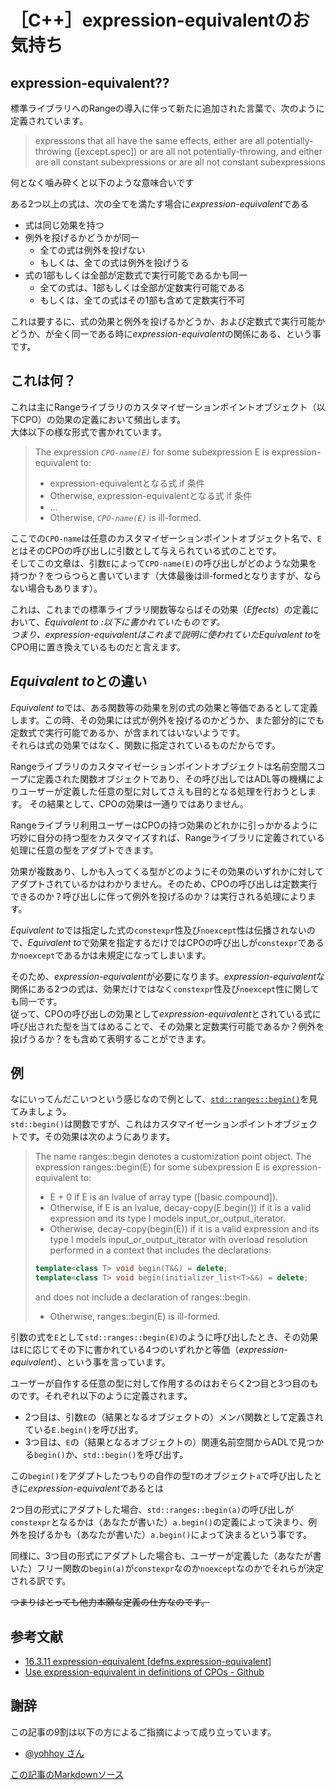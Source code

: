 # ［C++］expression-equivalentのお気持ち

## expression-equivalent??
標準ライブラリへのRangeの導入に伴って新たに追加された言葉で、次のように定義されています。

>expressions that all have the same effects, either are all potentially-throwing ([except.spec]) or are all not potentially-throwing, and either are all constant subexpressions or are all not constant subexpressions

何となく噛み砕くと以下のような意味合いです

ある2つ以上の式は、次の全てを満たす場合に*expression-equivalent*である

- 式は同じ効果を持つ
- 例外を投げるかどうかが同一
  - 全ての式は例外を投げない
  - もしくは、全ての式は例外を投げうる
- 式の1部もしくは全部が定数式で実行可能であるかも同一
  - 全ての式は、1部もしくは全部が定数実行可能である
  - もしくは、全ての式はその1部も含めて定数実行不可

これは要するに、式の効果と例外を投げるかどうか、および定数式で実行可能かどうか、が全く同一である時に*expression-equivalent*の関係にある、という事です。

## これは何？

これは主にRangeライブラリのカスタマイぜーションポイントオブジェクト（以下CPO）の効果の定義において頻出します。  
大体以下の様な形式で書かれています。

>The expression *`CPO-name(E)`* for some subexpression E is expression-equivalent to:
>
>- expression-equivalentとなる式 if 条件
>- Otherwise, expression-equivalentとなる式 if 条件
>- ...
>- Otherwise, *`CPO-name(E)`* is ill-formed. 

ここでの`CPO-name`は任意のカスタマイぜーションポイントオブジェクト名で、`E`とはそのCPOの呼び出しに引数として与えられている式のことです。  
そしてこの文章は、引数`E`によって`CPO-name(E)`の呼び出しがどのような効果を持つか？をつらつらと書いています（大体最後はill-formedとなりますが、ならない場合もあります）。

これは、これまでの標準ライブラリ関数等ならばその効果（*Effects*）の定義において、*Equivalent to :*以下に書かれていたものです。  
つまり、*expression-equivalent*はこれまで説明に使われていた*Equivalent to*をCPO用に置き換えているものだと言えます。

## *Equivalent to*との違い

*Equivalent to*では、ある関数等の効果を別の式の効果と等価であるとして定義します。この時、その効果には式が例外を投げるのかどうか、また部分的にでも定数式で実行可能であるか、が含まれてはいないようです。  
それらは式の効果ではなく、関数に指定されているものだからです。

Rangeライブラリのカスタマイゼーションポイントオブジェクトは名前空間スコープに定義された関数オブジェクトであり、その呼び出しではADL等の機構によりユーザーが定義した任意の型に対してさえも目的となる処理を行おうとします。
その結果として、CPOの効果は一通りではありません。

Rangeライブラリ利用ユーザーはCPOの持つ効果のどれかに引っかかるように巧妙に自分の持つ型をカスタマイズすれば、Rangeライブラリに定義されている処理に任意の型をアダプトできます。

効果が複数あり、しかも入ってくる型がどのようにその効果のいずれかに対してアダプトされているかはわかりません。そのため、CPOの呼び出しは定数実行できるのか？呼び出しに伴って例外を投げるのか？は実行される処理によります。

*Equivalent to*では指定した式の`constexpr`性及び`noexcept`性は伝播されないので、*Equivalent to*で効果を指定するだけではCPOの呼び出しが`constexpr`であるか`noexcept`であるかは未規定になってしまいます。

そのため、*expression-equivalent*が必要になります。*expression-equivalent*な関係にある2つの式は、効果だけではなく`constexpr`性及び`noexcept`性に関しても同一です。  
従って、CPOの呼び出しの効果として*expression-equivalent*とされている式に呼び出された型を当てはめることで、その効果と定数実行可能であるか？例外を投げうるか？をも含めて表明することができます。

## 例

なにいってんだこいつという感じなので例として、[`std::ranges::begin()`](http://eel.is/c++draft/range.access.begin)を見てみましょう。  
`std::begin()`は関数ですが、これはカスタマイゼーションポイントオブジェクトです。その効果は次のようにあります。

>The name ranges​::​begin denotes a customization point object. The expression ranges​::​​begin(E) for some subexpression E is expression-equivalent to: 
>
>- E + 0 if E is an lvalue of array type ([basic.compound]).
>- Otherwise, if E is an lvalue, decay-copy(E.begin()) if it is a valid expression and its type I models input_­or_­output_­iterator.
>- Otherwise, decay-copy(begin(E)) if it is a valid expression and its type I models input_­or_­output_­iterator with overload resolution performed in a context that includes the declarations: 
> ```cpp
>template<class T> void begin(T&&) = delete;
>template<class T> void begin(initializer_list<T>&&) = delete;
> ```
> and does not include a declaration of ranges​::​begin.
>- Otherwise, ranges​::​begin(E) is ill-formed.

引数の式を`E`として`std::ranges::begin(E)`のように呼び出したとき、その効果は`E`に応じてその下に書かれている4つのいずれかと等価（*expression-equivalent*）、という事を言っています。

ユーザーが自作する任意の型に対して作用するのはおそらく2つ目と3つ目のものです。それぞれ以下のように定義されます。

- 2つ目は、引数`E`の（結果となるオブジェクトの）メンバ関数として定義されている`E.begin()`を呼び出す。  
- 3つ目は、`E`の（結果となるオブジェクトの）関連名前空間からADLで見つかる`begin()`か、`std::begin()`を呼び出す。


この`begin()`をアダプトしたつもりの自作の型`T`のオブジェクト`a`で呼び出したときに*expression-equivalent*であるとは

2つ目の形式にアダプトした場合、`std::ranges::begin(a)`の呼び出しが`constexpr`となるかは（あなたが書いた）`a.begin()`の定義によって決まり、例外を投げるかも（あなたが書いた）`a.begin()`によって決まるという事です。

同様に、3つ目の形式にアダプトした場合も、ユーザーが定義した（あなたが書いた）フリー関数の`begin(a)`が`constexpr`なのか`noexcept`なのかでそれらが決定される訳です。

~~つまりはとっても他力本願な定義の仕方なのです。~~

## 参考文献
- [16.3.11 expression-equivalent [defns.expression-equivalent]](http://eel.is/c++draft/defns.expression-equivalent)
- [Use expression-equivalent in definitions of CPOs - Github](https://github.com/ericniebler/stl2/issues/262)

## 謝辞

この記事の9割は以下の方によるご指摘によって成り立っています。

- [@yohhoy さん](https://twitter.com/yohhoy/status/1171677701498781696)

[この記事のMarkdownソース](https://github.com/onihusube/blog/blob/master/2019/cpp20_expression_equivalent.md)